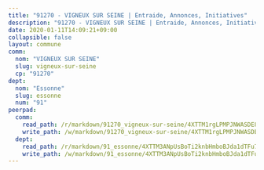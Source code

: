 ```yaml
---
title: "91270 - VIGNEUX SUR SEINE | Entraide, Annonces, Initiatives"
description: "91270 - VIGNEUX SUR SEINE | Entraide, Annonces, Initiatives"
date: 2020-01-11T14:09:21+09:00
collapsible: false
layout: commune
comm:
  nom: "VIGNEUX SUR SEINE"
  slug: vigneux-sur-seine
  cp: "91270"
dept:
  nom: "Essonne"
  slug: essonne
  num: "91"
peerpad:
  comm:
    read_path: /r/markdown/91270_vigneux-sur-seine/4XTTM1rgLPMPJNWASDE8kPwjNJpucRzb61YVvqdNku7tJUMjM
    write_path: /w/markdown/91270_vigneux-sur-seine/4XTTM1rgLPMPJNWASDE8kPwjNJpucRzb61YVvqdNku7tJUMjM-K3TgUd4x4LBMmkNoCQK2zWM3boE3j1Mh24691XLVJHeaVwycRhkCnMgd4zph3jGFRM99Zu7aFCMEkF4L3rn95DrQ1Ds56JnqRAxsSeuZotrFTsbVWJjVqT2qA2ePt8CbwokmHw4j
  dept:
    read_path: /r/markdown/91_essonne/4XTTM3ANpUsBoTi2knbHmboBJda1dTFu7ky8ZK9dB2RyMMfWF
    write_path: /w/markdown/91_essonne/4XTTM3ANpUsBoTi2knbHmboBJda1dTFu7ky8ZK9dB2RyMMfWF-K3TgUyWqeJSocSvH4aaj1ao8GVHVL7XNdUYQ4QUUeH9BAdnr24zoBJ2C3FCPvjfnNG6dyrzadtyfizxGKpMjZFU9wDjSpA4g6VtDcxL8iEmbLsyV9TFoF7XzgcRopbNZHgpYvcW3
---
```


